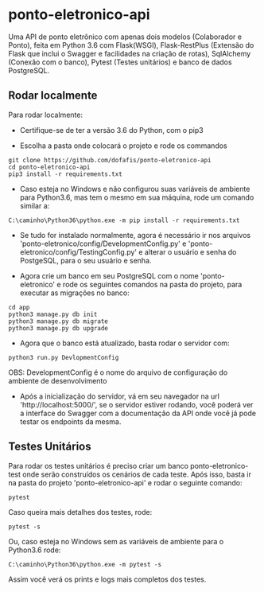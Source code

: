 # ponto-eletronico-api
Uma API de ponto eletrônico com apenas dois modelos (Colaborador e Ponto), feita em Python 3.6 com Flask(WSGI), Flask-RestPlus (Extensão do Flask que inclui o Swagger e facilidades na criação de rotas), SqlAlchemy (Conexão com o banco), Pytest (Testes unitários) e banco de dados PostgreSQL.

## Rodar localmente
Para rodar localmente:
- Certifique-se de ter a versão 3.6 do Python, com o pip3

- Escolha a pasta onde colocará o projeto e rode os commandos 

```
git clone https://github.com/dofafis/ponto-eletronico-api
cd ponto-eletronico-api
pip3 install -r requirements.txt
```

- Caso esteja no Windows e não configurou suas variáveis de ambiente para Python3.6, mas tem o mesmo em sua máquina, rode um comando similar a:

```
C:\caminho\Python36\python.exe -m pip install -r requirements.txt
```

- Se tudo for instalado normalmente, agora é necessário ir nos arquivos 'ponto-eletronico/config/DevelopmentConfig.py' e 'ponto-eletronico/config/TestingConfig.py' e alterar o usuário e senha do PostgeSQL, para o seu usuário e senha.

- Agora crie um banco em seu PostgreSQL com o nome 'ponto-eletronico' e rode os seguintes comandos na pasta do projeto, para executar as migrações no banco:

```
cd app
python3 manage.py db init
python3 manage.py db migrate
python3 manage.py db upgrade
```

- Agora que o banco está atualizado, basta rodar o servidor com:

```
python3 run.py DevlopmentConfig
```
OBS: DevelopmentConfig é o nome do arquivo de configuração do ambiente de desenvolvimento

- Após a inicialização do servidor, vá em seu navegador na url 'http://localhost:5000/', se o servidor estiver rodando, você poderá ver a interface do Swagger com a documentação da API onde você já pode testar os endpoints da mesma.

## Testes Unitários

Para rodar os testes unitários é preciso criar um banco ponto-eletronico-test onde serão construídos os cenários de cada teste. Após isso, basta ir na pasta do projeto 'ponto-eletronico-api' e rodar o seguinte comando:

```
pytest
```

Caso queira mais detalhes dos testes, rode:

```
pytest -s
```
Ou, caso esteja no Windows sem as variáveis de ambiente para o Python3.6 rode:
```
C:\caminho\Python36\python.exe -m pytest -s
```

Assim você verá os prints e logs mais completos dos testes.
